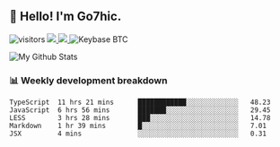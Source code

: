 ## 👋 Hello! I'm Go7hic.

 ![visitors](https://visitor-badge.glitch.me/badge?page_id=Go7hic.Go7hic)
 <a href="https://twitter.com/Go7hic">
    <img src="https://img.shields.io/badge/-@Go7hic-1ca0f1?style=flat-square&labelColor=1ca0f1&logo=twitter&logoColor=white&link=https://twitter.com/Go7hic">
   <a/>
   <a href="mailto:gtfx0209@gmail.com">
    <img src="https://img.shields.io/badge/-gtfx0209@gmail.com-c14438?style=flat-square&logo=Gmail&logoColor=white&link=mailto:gtfx0209@gmail.com">
   <a/>
    ![Keybase BTC](https://img.shields.io/keybase/btc/Go7hic)
 <!--
🔭 I’m currently working
🌱 I’m currently learning
💬 Ask me about 
📫 How to reach me: 
⚡ Fun fact: 
-->

![My Github Stats](https://github-readme-stats.vercel.app/api?username=Go7hic&show_icons=true)



### 📊 Weekly development breakdown
<!--START_SECTION:waka-->
```text
TypeScript  11 hrs 21 mins      ████████████░░░░░░░░░░░░░   48.23 
JavaScript  6 hrs 56 mins       ███████░░░░░░░░░░░░░░░░░░   29.45 
LESS        3 hrs 28 mins       ███░░░░░░░░░░░░░░░░░░░░░░   14.78 
Markdown    1 hr 39 mins        █░░░░░░░░░░░░░░░░░░░░░░░░   7.01 
JSX         4 mins              ░░░░░░░░░░░░░░░░░░░░░░░░░   0.31
```
<!--END_SECTION:waka-->

